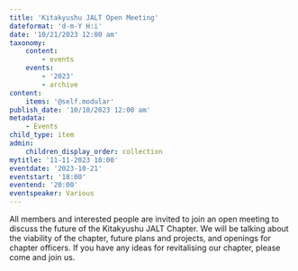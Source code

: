 ```yaml
---
title: 'Kitakyushu JALT Open Meeting'
dateformat: 'd-m-Y H:i'
date: '10/21/2023 12:00 am'
taxonomy:
    content:
        - events
    events:
        - '2023'
        - archive
content:
    items: '@self.modular'
publish_date: '10/10/2023 12:00 am'
metadata:
    - Events
child_type: item
admin:
    children_display_order: collection
mytitle: '11-11-2023 18:00'
eventdate: '2023-10-21'
eventstart: '18:00'
eventend: '20:00'
eventspeaker: Various
---
```


All members and interested people are invited to join an open meeting to discuss the future of the Kitakyushu JALT Chapter. We will be talking about the viability of the chapter, future plans and projects, and openings for chapter officers. If you have any ideas for revitalising our chapter, please come and join us.